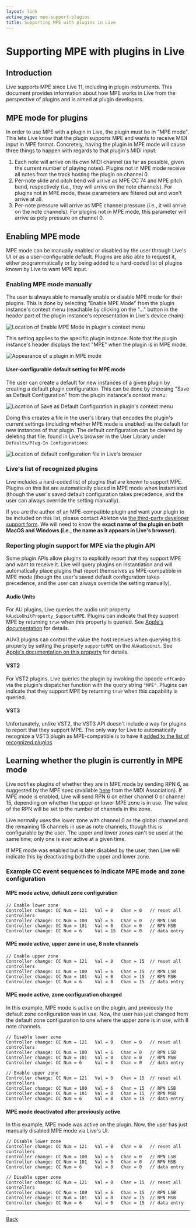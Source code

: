 ```yaml
---
layout: link
active_page: mpe-support-plugins
title: Supporting MPE with plugins in Live
---
```


# Supporting MPE with plugins in Live

## Introduction

Live supports MPE since Live 11, including in plugin instruments. This document provides information about how MPE works in Live from the perspective of plugins and is aimed at plugin developers.

## MPE mode for plugins

In order to use MPE with a plugin in Live, the plugin must be in "MPE mode". This lets Live know that the plugin supports MPE and wants to receive MIDI input in MPE format. Concretely, having the plugin in MPE mode will cause three things to happen with regards to that plugin's MIDI input:

1. Each note will arrive on its own MIDI channel (as far as possible, given the current number of playing notes). Plugins not in MPE mode receive all notes from the track hosting the plugin on channel 0.
2. Per-note slide and pitch bend will arrive as MPE CC 74 and MPE pitch bend, respectively (i.e., they will arrive on the note channels). For plugins not in MPE mode, these parameters are filtered out and won't arrive at all.
3. Per-note pressure will arrive as MPE channel pressure (i.e., it will arrive on the note channels). For plugins not in MPE mode, this parameter will arrive as poly pressure on channel 0.

## Enabling MPE mode

MPE mode can be manually enabled or disabled by the user through Live's UI or as a user-configurable default. Plugins are also able to request it, either programmatically or by being added to a hard-coded list of plugins known by Live to want MPE input.

### Enabling MPE mode manually

The user is always able to manually enable or disable MPE mode for their plugins. This is done by selecting "Enable MPE Mode" from the plugin instance's context menu (reachable by clicking on the "..." button in the header part of the plugin instance's representation in Live's device chain):

![Location of Enable MPE Mode in plugin's context menu](./enable-mpe-menu.png)

This setting applies to the specific plugin instance. Note that the plugin instance's header displays the text "MPE" when the plugin is in MPE mode.

![Appearance of a plugin in MPE mode](./plugin-in-mpe-mode.png)

#### User-configurable default setting for MPE mode

The user can create a default for new instances of a given plugin by creating a default plugin configuration. This can be done by choosing "Save as Default Configuration" from the plugin instance's context menu:

![Location of Save as Default Configuration in plugin's context menu](./save-as-default-config.png)

Doing this creates a file in the user's library that encodes the plugin's current settings (including whether MPE mode is enabled) as the default for new instances of that plugin. The default configuration can be cleared by deleting that file, found in Live's browser in the User Library under `Defaults/Plug-In Configurations`:

![Location of default configuration file in Live's browser](./default-config-in-browser.png)

### <a id="recognized-plugins"></a>Live's list of recognized plugins

Live includes a hard-coded list of plugins that are known to support MPE. Plugins on this list are automatically placed in MPE mode when instantiated (though the user's saved default configuration takes precedence, and the user can always override the setting manually).

If you are the author of an MPE-compatible plugin and want your plugin to be included on this list, please contact Ableton via [the third-party developer support form](https://help.ableton.com/hc/en-us/requests/new?ticket_form_id=360001694780). We will need to know the __exact name of the plugin on both MacOS and Windows (i.e., the name as it appears in Live's browser)__.

### Reporting plugin support for MPE via the plugin API

Some plugin APIs allow plugins to explicitly report that they support MPE and want to receive it. Live will query plugins on instantiation and will automatically place plugins that report themselves as MPE-compatible in MPE mode (though the user's saved default configuration takes precedence, and the user can always override the setting manually).

#### Audio Units

For AU plugins, Live queries the audio unit property `kAudioUnitProperty_SupportsMPE`. Plugins can indicate that they support MPE by returning `true` when this property is queried. See [Apple's documentation](https://developer.apple.com/documentation/audiotoolbox/kaudiounitproperty_supportsmpe) for details.

AUv3 plugins can control the value the host receives when querying this property by setting the property `supportsMPE` on the `AUAudioUnit`. See [Apple's documentation on this property](https://developer.apple.com/documentation/audiotoolbox/auaudiounit/1823489-supportsmpe?language=objc) for details.

#### VST2

For VST2 plugins, Live queries the plugin by invoking the opcode `effCanDo` via the plugin's dispatcher function with the query string `"MPE"`. Plugins can indicate that they support MPE by returning `true` when this capability is queried.

#### VST3

Unfortunately, unlike VST2, the VST3 API doesn't include a way for plugins to report that they support MPE. The only way for Live to automatically recognize a VST3 plugin as MPE-compatible is to have it [added to the list of recognized plugins](#recognized-plugins).

## Learning whether the plugin is currently in MPE mode

Live notifies plugins of whether they are in MPE mode by sending RPN 6, as suggested by the MPE spec (available [here](https://midi.org/midi-1-0) from the MIDI Association). If MPE mode is enabled, Live will send RPN 6 on either channel 0 or channel 15, depending on whether the upper or lower MPE zone is in use. The value of the RPN will be set to the number of channels in the zone.

Live normally uses the lower zone with channel 0 as the global channel and the remaining 15 channels in use as note channels, though this is configurable by the user. The upper and lower zones can't be used at the same time; only one is ever active at a given time.

If MPE mode was enabled but is later disabled by the user, then Live will indicate this by deactivating both the upper and lower zone.

### Example CC event sequences to indicate MPE mode and zone configuration

#### MPE mode active, default zone configuration

```
// Enable lower zone
Controller change: CC Num = 121   Val = 0   Chan = 0   // reset all controllers
Controller change: CC Num = 100   Val = 6   Chan = 0   // RPN LSB
Controller change: CC Num = 101   Val = 0   Chan = 0   // RPN MSB
Controller change: CC Num = 6     Val = 15  Chan = 0   // data entry
```

#### MPE mode active, upper zone in use, 8 note channels

```
// Enable upper zone
Controller change: CC Num = 121   Val = 0   Chan = 15  // reset all controllers
Controller change: CC Num = 100   Val = 6   Chan = 15  // RPN LSB
Controller change: CC Num = 101   Val = 0   Chan = 15  // RPN MSB
Controller change: CC Num = 6     Val = 8   Chan = 15  // data entry
```

#### MPE mode active, zone configuration changed

In this example, MPE mode is active on the plugin, and previously the default zone configuration was in use. Now, the user has just changed from the default zone configuration to one where the upper zone is in use, with 8 note channels.

```
// Disable lower zone
Controller change: CC Num = 121   Val = 0   Chan = 0   // reset all controllers
Controller change: CC Num = 100   Val = 6   Chan = 0   // RPN LSB
Controller change: CC Num = 101   Val = 0   Chan = 0   // RPN MSB
Controller change: CC Num = 6     Val = 0   Chan = 0   // data entry

// Enable upper zone
Controller change: CC Num = 121   Val = 0   Chan = 15  // reset all controllers
Controller change: CC Num = 100   Val = 6   Chan = 15  // RPN LSB
Controller change: CC Num = 101   Val = 0   Chan = 15  // RPN MSB
Controller change: CC Num = 6     Val = 8   Chan = 15  // data entry
```

#### MPE mode deactivated after previously active

In this example, MPE mode was active on the plugin. Now, the user has just manually disabled MPE mode via Live's UI.

```
// Disable lower zone
Controller change: CC Num = 121   Val = 0   Chan = 0   // reset all controllers
Controller change: CC Num = 100   Val = 6   Chan = 0   // RPN LSB
Controller change: CC Num = 101   Val = 0   Chan = 0   // RPN MSB
Controller change: CC Num = 6     Val = 0   Chan = 0   // data entry

// Disable upper zone
Controller change: CC Num = 121   Val = 0   Chan = 15  // reset all controllers
Controller change: CC Num = 100   Val = 6   Chan = 15  // RPN LSB
Controller change: CC Num = 101   Val = 0   Chan = 15  // RPN MSB
Controller change: CC Num = 6     Val = 0   Chan = 15  // data entry
```

***

[Back](index)
